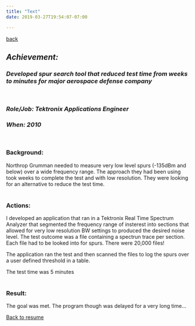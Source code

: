 ```yaml
---
title: "Text"
date: 2019-03-27T19:54:07-07:00

---
```

[back](/resume)
## ***Achievement:***<br>
### ***Developed spur search tool that reduced test time from weeks to minutes for major aerospace defense company*** 
<p><br/></p>

### ***Role/Job: Tektronix Applications Engineer***
### ***When: 2010***
<p><br/></p>
  
### Background:
Northrop Grumman needed to measure very low level spurs (-135dBm and below) over a wide frequency range. The approach they had been using took weeks to complete the test and with low resolution. They were looking for an alternative to reduce the test time.  <br><br>

### Actions:
I developed an application that ran in a Tektronix Real Time Spectrum Analyzer that segmented the frequency range of insterest into sections that allowed for very low resolution BW settings to produced the desired noise level. The test outcome was a file containing a spectrun trace per section. Each file had to be looked into for spurs. There were 20,000 files! 

The application ran the test and then scanned the files to log the spurs over a user defined threshold in a table.

The test time was 5 minutes<br><br>

### Result:
The goal was met. The program though was delayed for a very long time...


[Back to resume](/resume) 